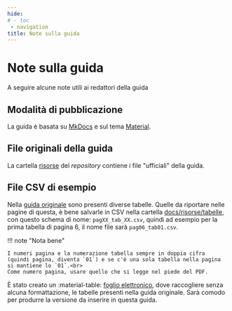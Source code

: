 ```yaml
---
hide:
# - toc
 - navigation
title: Note sulla guida
---
```


# Note sulla guida

A seguire alcune note utili ai redattori della guida

## Modalità di pubblicazione

La guida è basata su [MkDocs](https://www.mkdocs.org/) e sul tema [Material](https://squidfunk.github.io/mkdocs-material/).

## File originali della guida

La cartella [risorse](https://github.com/ondata/guidaPraticaPubblicazioneCSV/tree/main/risorse) del *repository* contiene i file "ufficiali" della guida.

## File CSV di esempio

Nella [guida originale](https://github.com/ondata/guidaPraticaPubblicazioneCSV/blob/main/risorse/guia_csv_vf.pdf) sono presenti diverse tabelle. Quelle da riportare nelle pagine di questa, è bene salvarle in CSV nella cartella [docs/risorse/tabelle](https://github.com/ondata/guidaPraticaPubblicazioneCSV/tree/main/docs/risorse/tabelle), con questo schema di nome: `pagXX_tab_XX.csv`, quindi ad esempio per la prima tabella di pagina 6, il nome file sarà `pag06_tab01.csv`.

!!! note "Nota bene"

    I numeri pagina e la numerazione tabella sempre in doppia cifra (quindi pagina, diventa `01`) e se c'è una sola tabella nella pagina si mantiene lo `01`.<br>
    Come numero pagina, usare quello che si legge nel piede del PDF.

È stato creato un :material-table: [foglio elettronico](https://docs.google.com/spreadsheets/d/1CAR685UYBmaKVB3zE4yuRj-n0fZBL6HohFDat66Zqic/edit#gid=775453510), dove raccogliere senza alcuna formattazione, le tabelle presenti nella guida originale. Sarà comodo per produrre la versione da inserire in questa guida.
